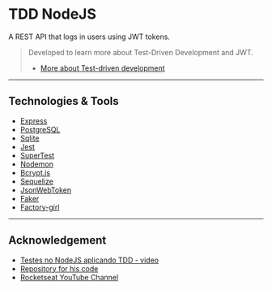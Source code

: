 # TDD NodeJS

A REST API that logs in users using JWT tokens.

> Developed to learn more about Test-Driven Development and JWT.
> * [More about Test-driven development](https://en.wikipedia.org/wiki/Test-driven_development)

--- 

## Technologies & Tools

* [Express](http://expressjs.com)
* [PostgreSQL](https://www.postgresql.org/docs/)
* [Sqlite](https://www.sqlite.org/index.html)
* [Jest](https://jestjs.io/)
* [SuperTest](https://github.com/visionmedia/supertest#readme)
* [Nodemon](https://nodemon.io/)
* [Bcrypt.js](https://github.com/dcodeIO/bcrypt.js#readme)
* [Sequelize](https://sequelize.org/master/)
* [JsonWebToken](https://github.com/auth0/node-jsonwebtoken#readme)
* [Faker](https://github.com/Marak/Faker.js#readme)
* [Factory-girl](https://github.com/simonexmachina/factory-girl#readme)

---

## Acknowledgement

* [Testes no NodeJS aplicando TDD - video](https://github.com/simonexmachina/factory-girl#readme)
* [Repository for his code](https://github.com/Rocketseat/youtube-nodejs-tdd-jest)
* [Rocketseat YouTube Channel](https://www.youtube.com/channel/UCSfwM5u0Kce6Cce8_S72olg)
